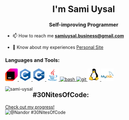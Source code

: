 <h1 align="center">I'm Sami Uysal</h1>
<h3 align="center">Self-improving Programmer</h3>

- 📫 How to reach me **samiuysal.business@gmail.com**

- 📄 Know about my experiences [Personal Site](https://sami-uysal.github.io/)

<h3 align="left">Languages and Tools:</h3>
<p align="left">
<a href="https://www.jetbrains.com" target="_blank" rel="noreferrer"> <img src="https://github.com/JetBrains/logos/blob/master/web/jetbrains/icon.svg" alt="jetbrains" width="40" height="40"/> </a>
<a href="https://www.cprogramming.com/" target="_blank" rel="noreferrer"> <img src="https://raw.githubusercontent.com/devicons/devicon/master/icons/c/c-original.svg" alt="c" width="40" height="40"/> </a> 
<a href="https://www.w3schools.com/cpp/" target="_blank" rel="noreferrer"> <img src="https://raw.githubusercontent.com/devicons/devicon/master/icons/cplusplus/cplusplus-original.svg" alt="cplusplus" width="40" height="40"/> </a>
<a href="https://www.java.com" target="_blank" rel="noreferrer"> <img src="https://raw.githubusercontent.com/devicons/devicon/master/icons/java/java-original.svg" alt="java" width="40" height="40"/> </a>
<a href="https://www.freecodecamp.org/news/bash-scripting-tutorial-linux-shell-script-and-command-line-for-beginners/" target="_blank" rel="noreferrer"> <img src="https://github.com/odb/official-bash-logo/blob/master/assets/Logos/Icons/SVG/48x48.svg" alt="bash" width="40" height="40"/> </a>
<a href="https://git-scm.com/" target="_blank" rel="noreferrer"> <img src="https://www.vectorlogo.zone/logos/git-scm/git-scm-icon.svg" alt="git" width="40" height="40"/> </a>
<a href="https://www.linux.org/" target="_blank" rel="noreferrer"> <img src="https://raw.githubusercontent.com/devicons/devicon/master/icons/linux/linux-original.svg" alt="linux" width="40" height="40"/> </a> 
<a href="https://www.mysql.com/" target="_blank" rel="noreferrer"> <img src="https://raw.githubusercontent.com/devicons/devicon/master/icons/mysql/mysql-original-wordmark.svg" alt="mysql" width="40" height="40"/> </a>
</p>

<p><img align="left" src="https://github-readme-stats.vercel.app/api/top-langs?username=sami-uysal&show_icons=true&theme=dark&locale=en&layout=compact" alt="sami-uysal" /></p>

## #30NitesOfCode:
  [Check out my progress!](https://www.codedex.io/@Nandor/30-nites-of-code)  
  ![@Nandor #30NitesOfCode](https://www.codedex.io/api/petStatus?user=Nandor)

